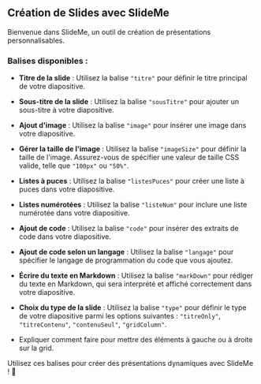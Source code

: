 ## Création de Slides avec SlideMe

Bienvenue dans SlideMe, un outil de création de présentations personnalisables.

### Balises disponibles :

- **Titre de la slide** : Utilisez la balise `"titre"` pour définir le titre principal de votre diapositive.

- **Sous-titre de la slide** : Utilisez la balise `"sousTitre"` pour ajouter un sous-titre à votre diapositive.

- **Ajout d'image** : Utilisez la balise `"image"` pour insérer une image dans votre diapositive.

- **Gérer la taille de l'image** : Utilisez la balise `"imageSize"` pour définir la taille de l'image. Assurez-vous de spécifier une valeur de taille CSS valide, telle que `"100px"` ou `"50%"`.

- **Listes à puces** : Utilisez la balise `"listesPuces"` pour créer une liste à puces dans votre diapositive.

- **Listes numérotées** : Utilisez la balise `"listeNum"` pour inclure une liste numérotée dans votre diapositive.

- **Ajout de code** : Utilisez la balise `"code"` pour insérer des extraits de code dans votre diapositive.

- **Ajout de code selon un langage** : Utilisez la balise `"langage"` pour spécifier le langage de programmation du code que vous ajoutez.

- **Écrire du texte en Markdown** : Utilisez la balise `"markDown"` pour rédiger du texte en Markdown, qui sera interprété et affiché correctement dans votre diapositive.

- **Choix du type de la slide** : Utilisez la balise `"type"` pour définir le type de votre diapositive parmi les options suivantes : `"titreOnly"`, `"titreContenu"`, `"contenuSeul"`, `"gridColumn"`.

- Expliquer comment faire pour mettre des éléments à gauche ou à droite sur la grid.

Utilisez ces balises pour créer des présentations dynamiques avec SlideMe ! 🚀
